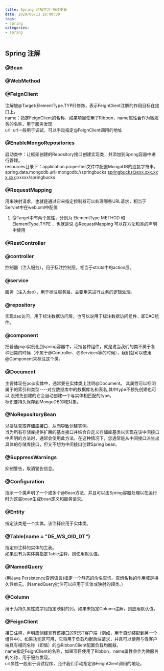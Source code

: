 ```yaml
---
title: Spring 注解学习-持续更新  
date: 2020/08/11 16:00:00  
tags: 
- spring
categories:	
- spring
---
```

## Spring 注解  
### @Bean
### @WebMethod
### @FeignClient  
注解被@Target(ElementType.TYPE)修饰，表示FeignClient注解的作用目标在接口上。  
	name：指定FeignClient的名称，如果项目使用了Ribbon，name属性会作为微服务的名称，用于服务发现  
	url: url一般用于调试，可以手动指定@FeignClient调用的地址   
### @EnableMongoRepositories  
启动类中：让框架创建的Repository接口创建实现类，并添加到Spring容器中进行管理。  
resources目录下：application.properties文件中配置MongoDB的连接字符串。
spring.data.mongodb.uri=mongodb://springbucks:springbucks@xxx.xxx.xxx.xxx:xxxxx/springbucks  
### @RequestMapping  
用来映射请求，也就是通过它来指定控制器可以处理哪些URL请求，相当于Servlet中在web.xml中配置  
1. @Target中有两个属性，分别为 ElementType.METHOD 和 ElementType.TYPE ，也就是说 @RequestMapping 可以在方法和类的声明中使用  
### @RestController  

### @controller  
控制器（注入服务），用于标注控制层，相当于struts中的action层。  
### @service  
服务（注入dao），用于标注服务层，主要用来进行业务的逻辑处理。  
### @repository  
实现dao访问，用于标注数据访问层，也可以说用于标注数据访问组件，即DAO组件。  
### @component  
把普通pojo实例化到spring容器中，泛指各种组件，就是说当我们的类不属于各种归类的时候（不属于@Controller、@Services等的时候），我们就可以使用@Component来标注这个类。
### @Document  
主要体现在pojo实体中，通常要在实体类上注明@Document。
其属性可以标明属于的索引和类型----对应数据库中的数据库名和表名,其中type不预先创建也可以,没预先创建的它会自动创建一个与实体相匹配的type。  
标识要持久保存到MongoDB的域对象。  
### @NoRepositoryBean  
以排除获取存储库接口，从而导致创建实例。  
当为所有存储库提供扩展的基本接口并结合自定义存储库基类以实现在该中间接口中声明的方法时，通常会使用此方法。在这种情况下，您通常是从中间接口派生出具体的存储库接口，但又不想为中间接口创建Spring bean。  
### @SuppressWarnings  
抑制警告，取消警告信息。  
### @Configuration  
指示一个类声明了一个或多个@Bean方法，并且可以由Spring容器处理以在运行时为这些bean生成bean定义和服务请求。  
### @Entity  
指定该类是一个实体。该注释应用于实体类。  
### @Table(name = "DE_WS_OID_DT")  
指定带注释的实体的主表。  
如果没有为实体类指定Table注释，则使用默认值。  
### @NamedQuery  
(用Java Persistence查询语言)指定一个静态的命名查询。查询名称的作用域是持久性单元。(NamedQuery批注可以应用于实体或映射的超类。)  
### @Column  
用于为持久属性或字段指定映射的列。如果未指定Column注解，则应用默认值。  
### @FeignClient  
接口注释，声明应创建具有该接口的REST客户端（例如，用于自动装配到另一个组件中）。如果功能区可用，它将用于负载均衡后端请求，并且可以使用与假客户端具有相同名称（即值）的@RibbonClient配置负载均衡器。  
name指定FeignClient的名称，如果项目使用了Ribbon，name属性会作为微服务的名称，用于服务发现。  
url属性一般用于调试程序，允许我们手动指定@FeignClient调用的地址。